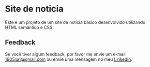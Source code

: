 # Site de noticia

Este é um projeto de um site de noticia básico desenvolvido utilizando HTML semântico e CSS.

## Feedback

Se você tiver algum feedback, por favor me envie um e-mail 1905iuri@gmail.com ou envie uma mensagem no meu [Linkedin](https://www.linkedin.com/in/iuricontarelli/).

